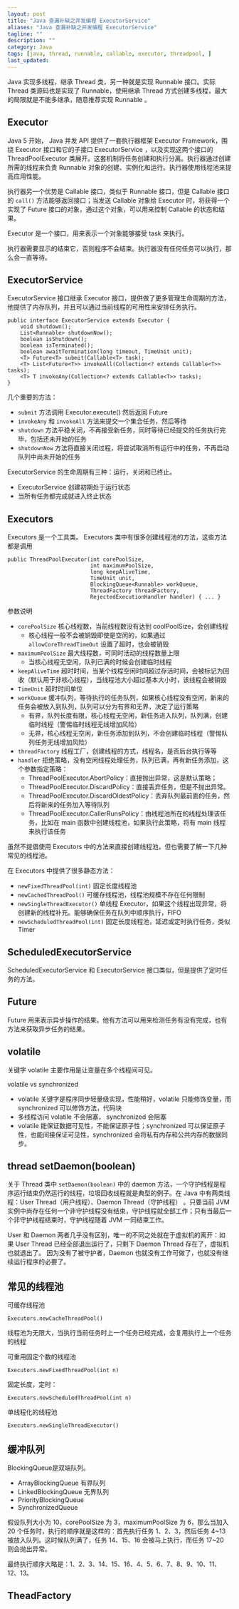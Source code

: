 ```yaml
---
layout: post
title: "Java 查漏补缺之并发编程 ExecutorService"
aliases: "Java 查漏补缺之并发编程 ExecutorService"
tagline: ""
description: ""
category: Java
tags: [java, thread, runnable, callable, executor, threadpool, ]
last_updated:
---
```


Java 实现多线程，继承 Thread 类，另一种就是实现 Runnable 接口。实际 Thread 类源码也是实现了 Runnable，使用继承 Thread 方式创建多线程，最大的局限就是不能多继承，随意推荐实现 Runnable 。

## Executor
Java 5 开始， Java 并发 API 提供了一套执行器框架 Executor Framework，围绕 Executor 接口和它的子接口 ExecutorService ，以及实现这两个接口的 ThreadPoolExecutor 类展开。这套机制将任务创建和执行分离。执行器通过创建所需的线程来负责 Runnable 对象的创建、实例化和运行。执行器使用线程池来提高应用性能。

执行器另一个优势是 Callable 接口，类似于 Runnable 接口，但是 Callable 接口的 `call()` 方法能够返回接口；当发送 Callable 对象给 Executor 时，将获得一个实现了 Future 接口的对象，通过这个对象，可以用来控制 Callable 的状态和结果。

Executor 是一个接口，用来表示一个对象能够接受 task 来执行。

执行器需要显示的结束它，否则程序不会结束。执行器没有任何任务可以执行，那么会一直等待。

## ExecutorService

ExecutorService 接口继承 Executor 接口，提供做了更多管理生命周期的方法，他提供了内存队列，并且可以通过当前线程的可用性来安排任务执行。

    public interface ExecutorService extends Executor {
        void shutdown();
        List<Runnable> shutdownNow();
        boolean isShutdown();
        boolean isTerminated();
        boolean awaitTermination(long timeout, TimeUnit unit);
        <T> Future<T> submit(Callable<T> task);
        <T> List<Future<T>> invokeAll(Collection<? extends Callable<T>> tasks);
        <T> T invokeAny(Collection<? extends Callable<T>> tasks);
    }

几个重要的方法：

- `submit` 方法调用 Executor.execute() 然后返回 Future
- `invokeAny` 和 `invokeAll` 方法来提交一个集合任务，然后等待
- `shutdown` 方法平稳关闭，不再接受新任务，同时等待已经提交的任务执行完毕，包括还未开始的任务
- `shutdownNow` 方法将直接关闭过程，将尝试取消所有运行中的任务，不再启动队列中尚未开始的任务

ExecutorService 的生命周期有三种：运行，关闭和已终止。

- ExecutorService 创建初期处于运行状态
- 当所有任务都完成就进入终止状态

## Executors
Executors 是一个工具类。 Executors 类中有很多创建线程池的方法，这些方法都是调用

```
public ThreadPoolExecutor(int corePoolSize,
                          int maximumPoolSize,
                          long keepAliveTime,
                          TimeUnit unit,
                          BlockingQueue<Runnable> workQueue,
                          ThreadFactory threadFactory,
                          RejectedExecutionHandler handler) { ... }
```

参数说明

- `corePoolSize` 核心线程数，当前线程数没有达到 coolPoolSize，会创建线程
    - 核心线程一般不会被销毁即使是空闲的，如果通过 `allowCoreThreadTimeOut` 设置了超时，也会被销毁
- `maximumPoolSize` 最大线程数，可同时活动的线程数量上限
    - 当核心线程无空闲，队列已满的时候会创建临时线程
- `keepAliveTime` 超时时间，当某个线程空闲时间超过存活时间，会被标记为回收（默认用于非核心线程），当线程池大小超过基本大小时，该线程会被销毁
- `TimeUnit` 超时时间单位
- `workQueue` 缓冲队列，等待执行的任务队列，如果核心线程没有空闲，新来的任务会被放入到队列，队列可以分为有界和无界，决定了运行策略
    - 有界，队列长度有限，核心线程无空闲，新任务进入队列，队列满，创建临时线程（警惕临时线程无线增加风险）
    - 无界，核心线程无空闲，新任务添加到队列，不会创建临时线程（警惕队列任务无线增加风险）
- `threadFactory` 线程工厂，创建线程的方式，线程名，是否后台执行等等
- `handler` 拒绝策略，没有空闲线程处理任务，队列已满，再有新任务添加，这个参数指定策略：
    - ThreadPoolExecutor.AbortPolicy：直接抛出异常，这是默认策略；
    - ThreadPoolExecutor.DiscardPolicy：直接丢弃任务，但是不抛出异常。
    - ThreadPoolExecutor.DiscardOldestPolicy：丢弃队列最前面的任务，然后将新来的任务加入等待队列
    - ThreadPoolExecutor.CallerRunsPolicy：由线程池所在的线程处理该任务，比如在 main 函数中创建线程池，如果执行此策略，将有 main 线程来执行该任务

虽然不提倡使用 Executors 中的方法来直接创建线程池，但也需要了解一下几种常见的线程池。

在 Executors 中提供了很多静态方法：

- `newFixedThreadPool(int)` 固定长度线程池
- `newCachedThreadPool()` 可缓存线程池，线程池规模不存在任何限制
- `newSingleThreadExecutor()` 单线程 Executor，如果这个线程出现异常，将创建新的线程补充。能够确保任务在队列中顺序执行，FIFO
- `newScheduledThreadPool(int)` 固定长度线程池，延迟或定时执行任务，类似 Timer

## ScheduledExecutorService
ScheduledExecutorService 和 ExecutorService 接口类似，但是提供了定时任务的方法。

## Future
Future 用来表示异步操作的结果。他有方法可以用来检测任务有没有完成，也有方法来获取异步任务的结果。

## volatile
关键字 volatile 主要作用是让变量在多个线程间可见。

volatile vs synchronized

- volatile 关键字是程序同步轻量级实现，性能稍好，volatile 只能修饰变量，而 synchronized 可以修饰方法，代码块
- 多线程访问 volatile 不会阻塞， synchronized 会阻塞
- volatile 能保证数据可见性，不能保证原子性；synchronized 可以保证原子性，也能间接保证可见性，synchronized 会将私有内存和公共内存的数据同步。

## thread setDaemon(boolean)
关于 Thread 类中 `setDaemon(boolean)` 中的 daemon 方法，一个守护线程是程序运行结束仍然运行的线程，垃圾回收线程就是典型的例子。在 Java 中有两类线程：User Thread（用户线程）、Daemon Thread（守护线程） 。只要当前 JVM 实例中尚存在任何一个非守护线程没有结束，守护线程就全部工作；只有当最后一个非守护线程结束时，守护线程随着 JVM 一同结束工作。

User 和 Daemon 两者几乎没有区别，唯一的不同之处就在于虚拟机的离开：如果 User Thread 已经全部退出运行了，只剩下 Daemon Thread 存在了，虚拟机也就退出了。 因为没有了被守护者，Daemon 也就没有工作可做了，也就没有继续运行程序的必要了。


## 常见的线程池
可缓存线程池

```
Executors.newCacheThreadPool()
```

线程池为无限大，当执行当前任务时上一个任务已经完成，会复用执行上一个任务的线程

可重用固定个数的线程池

```
Executors.newFixedThreadPool(int n)
```

固定长度，定时：

```
Executors.newScheduledThreadPool(int n)
```

单线程化的线程池

```
Executors.newSingleThreadExecutor()
```

## 缓冲队列

BlockingQueue是双端队列。

- ArrayBlockingQueue 有界队列
- LinkedBlockingQueue 无界队列
- PriorityBlockingQueue
- SynchronizedQueue


假设队列大小为 10，corePoolSize 为 3，maximumPoolSize 为 6，那么当加入 20 个任务时，执行的顺序就是这样的：首先执行任务 1、2、3，然后任务 4~13 被放入队列。这时候队列满了，任务 14、15、16 会被马上执行，而任务 17~20 则会抛出异常。

最终执行顺序大略是：1、2、3、14、15、16、4、5、6、7、8、9、10、11、12、13。

## TheadFactory
